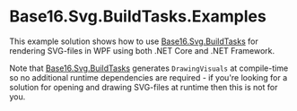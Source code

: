 # Base16.Svg.BuildTasks.Examples

This example solution shows how to use [Base16.Svg.BuildTasks](https://www.nuget.org/packages/Base16.Svg.BuildTasks/) for rendering SVG-files in WPF using both .NET Core and .NET Framework.

Note that [Base16.Svg.BuildTasks](https://www.nuget.org/packages/Base16.Svg.BuildTasks/) generates `DrawingVisuals` at compile-time so no additional runtime dependencies are required - if you're looking for a solution for opening and drawing SVG-files at runtime then this is not for you.
